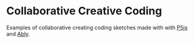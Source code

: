# Collaborative Creative Coding

Examples of collaborative creating coding sketches made with with [P5js](https://p5js.org/) and [Ably](https://ably.com/).
